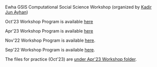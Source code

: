 Ewha GSIS Computational Social Science Workshop (organized by [Kadir Jun Ayhan](https://kjayhan.github.io))

Oct'23 Workshop Program is available [here](https://docs.google.com/document/d/10lzCTamk1Ki4LZChdH2QFnw9pEP5ArK3XdyfktnrTTs/edit?usp=sharing)

Apr'23 Workshop Program is available [here](https://docs.google.com/document/d/1O4snmc-jRLUzCuaeT6ppW3gzTezHcgLU7QKa5mvqazc/edit?usp=sharing)

Nov'22 Workshop Program is available [here](https://docs.google.com/document/d/1pX-B_qKDJzx1DgzKeMCrBFuwY7pUyAcMpLvfOaYdFZU/edit?usp=sharing).

Sep'22 Workshop Program is available [here](https://docs.google.com/document/d/1tnFk9DVPVHHAqN4DlObV2vZ5b8D2-n4PjI5R8xSDc0w/edit?usp=sharing).

The files for practice (Oct'23) are [under Apr'23 Workshop folder](https://github.com/kjayhan/Ewha_CSS_Workshop/tree/main/Oct'23%20Workshop).
